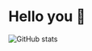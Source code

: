
# Hello you 👋

![GitHub stats](https://github-readme-stats.vercel.app/api?username=g3offrey&show_icons=true&theme=radical)
